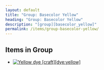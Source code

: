 ```yaml
---
layout: default
title: "Group: Basecolor Yellow"
heading: "Group: Basecolor Yellow"
description: "[group][basecolor_yellow]"
permalink: /items/group-basecolor-yellow/
---
```



## Items in Group

<ul class="list-items clearfix">
    <li><a href="{{site.baseurl}}/items/dye-yellow/"><img src="{{site.baseurl}}/assets/img/items/textures/dye_yellow.png" data-toggle="tooltip" title="Yellow dye [craft][dye:yellow]"></a></li>
</ul>
